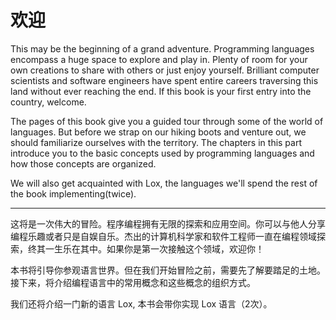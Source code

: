 # 欢迎

This may be the beginning of a grand adventure. Programming languages encompass a huge space to explore and play in. Plenty of room for your own creations to share with others or just enjoy yourself. Brilliant computer scientists and software engineers have spent entire careers traversing this land without ever reaching the end. If this book is your first entry into the country, welcome.

The pages of this book give you a guided tour through some of the world of languages. But before we strap on our hiking boots and venture out, we should familiarize ourselves with the territory. The chapters in this part introduce you to the basic concepts used by programming languages and how those concepts are organized.

We will also get acquainted with Lox, the languages we'll spend the rest of the book implementing(twice).


---

这将是一次伟大的冒险。程序编程拥有无限的探索和应用空间。你可以与他人分享编程乐趣或者只是自娱自乐。杰出的计算机科学家和软件工程师一直在编程领域探索，终其一生乐在其中。如果你是第一次接触这个领域，欢迎你！

本书将引导你参观语言世界。但在我们开始冒险之前，需要先了解要踏足的土地。接下来，将介绍编程语言中的常用概念和这些概念的组织方式。

我们还将介绍一门新的语言 Lox, 本书会带你实现 Lox 语言（2次）。
